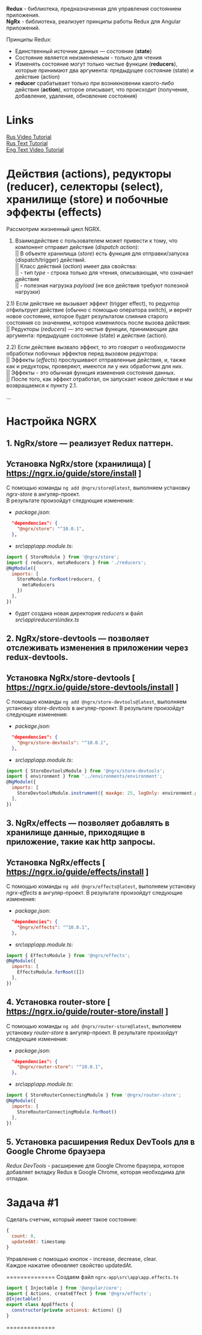 **Redux** - библиотека, предназначенная для управления состоянием приложения.   
**NgRx** - библиотека, реализует принципы работы Redux для Angular приложений.   

Принципы Redux:   
- Единственный источник данных — состояние (**state**)
- Состояние является неизменяемым - только для чтения
- Изменять состояние могут только чистые функции (**reduсers**), которые принимают два аргумента: предыдущее состояние (state) и действие (action)
- **reduсer** срабатывает только при возникновении какого-либо действия (**action**), которое описывает, что происходит (получение, добавление, удаление, обновление состояния)

# Links
[Rus Video Tutorial](https://www.youtube.com/watch?v=cklhiPDxkck&list=PL6tnFekR2qfPBdxroaLRqvIv_EJoxauUO)             
[Rus Text Tutorial](https://medium.com/ngx/angular-ngrx-%D1%8F%D1%81%D0%BD%D0%BE%D0%B5-%D0%B8-%D1%87%D1%91%D1%82%D0%BA%D0%BE%D0%B5-%D0%B2%D0%B2%D0%B5%D0%B4%D0%B5%D0%BD%D0%B8%D0%B5-bdf1c97f44b2)             
[Eng Text Video Tutorial](https://coursetro.com/posts/code/151/Angular-Ngrx-Store-Tutorial---Learn-Angular-State-Management)    

# Действия (actions), редукторы (reducer), селекторы (select), хранилище (store) и побочные эффекты (effects)
Рассмотрим жизненный цикл NGRX.   

1) Взаимодействие с пользователем может привести к тому, что компонент отправит действие (*dispatch action*):      
|| В объекте хранилища (*store*) есть функция для отправки/запуска (dispatch/trigger) действий.            
|| Класс действий (*action*) имеет два свойства:           
||	- тип *type* - строка только для чтения, описывающая, что означает действие            
||	- полезная нагрузка *payload* (не все действия требуют полезной нагрузки)          

2.1) Если действие не вызывает эффект (trigger effect), то редуктор отфильтрует действие (обычно с помощью оператора switch), и вернёт новое состояние, которое будет результатом слияния старого состояния со значением, которое изменилось после вызова действия:     
|| Редукторы (*reducers*) — это чистые функции, принимающие два аргумента: предыдущее состояние (state) и действие (action).   

2.2) Если действие вызвало эффект, то это говорит о необходимости обработки побочных эффектов перед вызовом редуктора:     
|| Эффекты (*effects*) прослушивают отправленные действия, и, также как и редукторы, проверяют, имеются ли у них обработчик для них.   
|| Эффекты - это обычная функция изменения состояния данных.     
|| После того, как эффект отработал, он запускает новое действие и мы возвращаемся к пункту 2.1.    

...

# Настройка NGRX

## 1. NgRx/store — реализует Redux паттерн.
## Установка NgRx/store (хранилища) [ https://ngrx.io/guide/store/install ]          
С помощью команды `ng add @ngrx/store@latest`, выполняем установку *ngrx-store* в ангуляр-проект.   
В результате произойдут следующие изменения:      
- *package.json*:
```json
  "dependencies": {
    "@ngrx/store": "^10.0.1",
  },
```
- *src\app\app.module.ts*:
```js
import { StoreModule } from '@ngrx/store';
import { reducers, metaReducers } from './reducers';
@NgModule({
  imports: [
    StoreModule.forRoot(reducers, {
      metaReducers
    })
  ],
})
```
- будет создана новая директория *reducers* и файл *src\app\reducers\index.ts*

## 2. NgRx/store-devtools — позволяет отслеживать изменения в приложении через redux-devtools.
## Установка NgRx/store-devtools [ https://ngrx.io/guide/store-devtools/install ]  
С помощью команды `ng add @ngrx/store-devtools@latest`, выполняем установку *store-devtools* в ангуляр-проект.
В результате произойдут следующие изменения:      
- *package.json*:
```json
  "dependencies": {
    "@ngrx/store-devtools": "^10.0.1",
  },
```
- *src\app\app.module.ts*:
```js
import { StoreDevtoolsModule } from '@ngrx/store-devtools';
import { environment } from '../environments/environment';
@NgModule({
  imports: [
    StoreDevtoolsModule.instrument({ maxAge: 25, logOnly: environment.production })
  ],
})
```

## 3. NgRx/effects — позволяет добавлять в хранилище данные, приходящие в приложение, такие как http запросы.
## Установка NgRx/effects [ https://ngrx.io/guide/effects/install ]
С помощью команды `ng add @ngrx/effects@latest`, выполняем установку *ngrx-effects* в ангуляр-проект.
В результате произойдут следующие изменения:   
- *package.json*:
```json
  "dependencies": {
    "@ngrx/effects": "^10.0.1",
  },
```
- *src\app\app.module.ts*:
```js
import { EffectsModule } from '@ngrx/effects';
@NgModule({
  imports: [
    EffectsModule.forRoot([])
  ],
})
```

## 4. Установка router-store [ https://ngrx.io/guide/router-store/install ]
С помощью команды `ng add @ngrx/router-store@latest`, выполняем установку *router-store* в ангуляр-проект.
В результате произойдут следующие изменения:   
- *package.json*:
```json
  "dependencies": {
    "@ngrx/router-store": "^10.0.1",
  },
```
- *src\app\app.module.ts*:
```js
import { StoreRouterConnectingModule } from '@ngrx/router-store';
@NgModule({
  imports: [
    StoreRouterConnectingModule.forRoot()
  ],
})
```

## 5. Установка расширения Redux DevTools для в Google Chrome браузера
*Redux DevTools* - расширение для Google Chrome браузера, которое добавляет вкладку Redux в Google Chrome, которая необходима для отладки.    

# Задача #1
Cделать счетчик, который имеет такое состояние:
```js
{
  count: 0, 
  updatedAt: timestamp
}
```
Управление с помощью кнопок - increase, decrease, clear.    
Каждое нажатие обновляет свойство updatedAt.

==============
Создаем файл `ngrx-app\src\app\app.effects.ts`

```js
import { Injectable } from '@angular/core';
import { Actions, createEffect } from '@ngrx/effects';
@Injectable()
export class AppEffects {
  constructor(private actions$: Actions) {}
}
```
==============